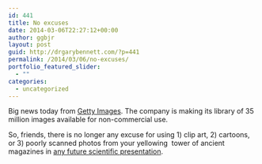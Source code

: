 ```yaml
---
id: 441
title: No excuses
date: 2014-03-06T22:27:12+00:00
author: ggbjr
layout: post
guid: http://drgarybennett.com/?p=441
permalink: /2014/03/06/no-excuses/
portfolio_featured_slider:
  - ""
categories:
  - uncategorized
---
```

Big news today from [Getty Images](http://www.pcmag.com/article2/0,2817,2454616,00.asp). The company is making its library of 35 million images available for non-commercial use.

So, friends, there is no longer any excuse for using 1) clip art, 2) cartoons, or 3) poorly scanned photos from your yellowing  tower of ancient magazines in [any future scientific presentation](http://drgarybennett.com/2013/04/04/making-great-scientific-presentations-part-1/).

&nbsp;